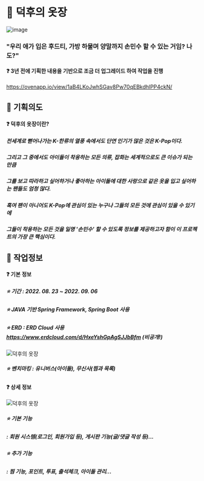 # 👗 덕후의 옷장
![image](https://user-images.githubusercontent.com/59155381/186126673-072c9ce2-627e-453b-b879-6d34cc600c3b.png)
### "우리 애가 입은 후드티, 가방 하물며 양말까지 손민수 할 수 있는 거임? 나도?"
#### ❓ 3년 전에 기획한 내용을 기반으로 조금 더 업그레이드 하여 작업을 진행
https://ovenapp.io/view/1aB4LKoJwhSGav8Pw70qEBkdhlPP4ckN/

## 💬 기획의도
#### ❓ 덕후의 옷장이란?
##### 전세계로 뻗어나가는 K-한류의 열풍 속에서도 단연 인기가 많은 것은 K-Pop이다. 
##### 그리고 그 중에서도 아이돌이 착용하는 모든 의류, 잡화는 세계적으로도 큰 이슈가 되는 만큼 
##### 그를 보고 따라하고 싶어하거나 좋아하는 아이돌에 대한 사랑으로 같은 옷을 입고 싶어하는 팬들도 엄청 많다. 
##### 혹여 팬이 아니어도 K-Pop에 관심이 있는 누구나 그들의 모든 것에 관심이 있을 수 있기에 
##### 그들이 착용하는 모든 것을 일명 '손민수' 할 수 있도록 정보를 제공하고자 함이 이 프로젝트의 가장 큰 핵심이다.

## 💬 작업정보
#### ❓ 기본 정보
##### ⭐ 기간 : 2022. 08. 23 ~ 2022. 09. 06
##### ⭐ JAVA 기반 Spring Framework, Spring Boot 사용
##### ⭐ ERD : ERD Cloud 사용 https://www.erdcloud.com/d/HxeYshGpAgSJJbBfm (비공개!)
![덕후의 옷장](https://user-images.githubusercontent.com/59155381/186125220-608e9ea1-ff98-4a06-b120-d05ea777f87c.png)
##### ⭐ 벤치마킹 : 유니버스(아이돌), 무신사(찜과 목록)

#### ❓ 상세 정보
![덕후의 옷장](https://user-images.githubusercontent.com/59155381/186126346-0abf66ab-dce2-4fc1-9cbb-3a5f3d522609.jpg)
##### ⭐ 기본 기능
##### : 회원 시스템(로그인, 회원가입 등), 게시판 기능(글/댓글 작성 등)...
##### ⭐ 추가 기능
##### : 찜 기능, 포인트, 투표, 출석체크, 아이돌 관리...
